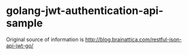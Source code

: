 # golang-jwt-authentication-api-sample
Original source of information is http://blog.brainattica.com/restful-json-api-jwt-go/
